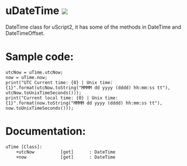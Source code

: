 # uDateTime [![](https://img.shields.io/github/downloads/realtrollman2319/uDateTime/total.svg)](https://github.com/realtrollman2319/uDateTime/releases)
DateTime class for uScript2, it has some of the methods in DateTime and DateTimeOffset.

# Sample code:
```
utcNow = uTime.utcNow;
now = uTime.now;
print("UTC Current time: {0} | Unix time: {1}".format(utcNow.toString("MMMM dd yyyy (dddd) hh:mm:ss tt"), utcNow.toUnixTimeSeconds()));
print("Current local time: {0} | Unix time: {1}".format(now.toString("MMMM dd yyyy (dddd) hh:mm:ss tt"), now.toUnixTimeSeconds()));
```

# Documentation:
```
uTime [Class]:
    +utcNow          [get]      : DateTime
    +now             [get]      : DateTime
```
